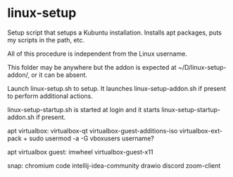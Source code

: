 # linux-setup

Setup script that setups a Kubuntu installation. Installs apt packages, puts my scripts in the path, etc.

All of this procedure is independent from the Linux username.

This folder may be anywhere but the addon is expected at ~/D/linux-setup-addon/, or it can be absent.

Launch linux-setup.sh to setup. It launches linux-setup-addon.sh if present to perform additional actions.

linux-setup-startup.sh is started at login and it starts linux-setup-startup-addon.sh if present.

apt virtualbox: virtualbox-qt virtualbox-guest-additions-iso virtualbox-ext-pack + sudo usermod -a -G vboxusers username?

apt virtualbox guest: imwheel virtualbox-guest-x11

snap: chromium code intellij-idea-community drawio discord zoom-client

